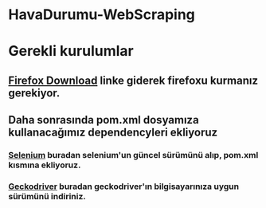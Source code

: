 # HavaDurumu-WebScraping
# Gerekli kurulumlar
## [Firefox Download](https://www.mozilla.org/tr/firefox/new/) linke giderek firefoxu kurmanız gerekiyor.

## Daha sonrasında pom.xml dosyamıza kullanacağımız dependencyleri ekliyoruz
### [Selenium](https://mvnrepository.com/artifact/org.seleniumhq.selenium/selenium-java) buradan selenium'un güncel sürümünü alıp, pom.xml kısmına ekliyoruz.
### [Geckodriver](https://github.com/mozilla/geckodriver/releases) buradan geckodriver'ın bilgisayarınıza uygun sürümünü indiriniz.
